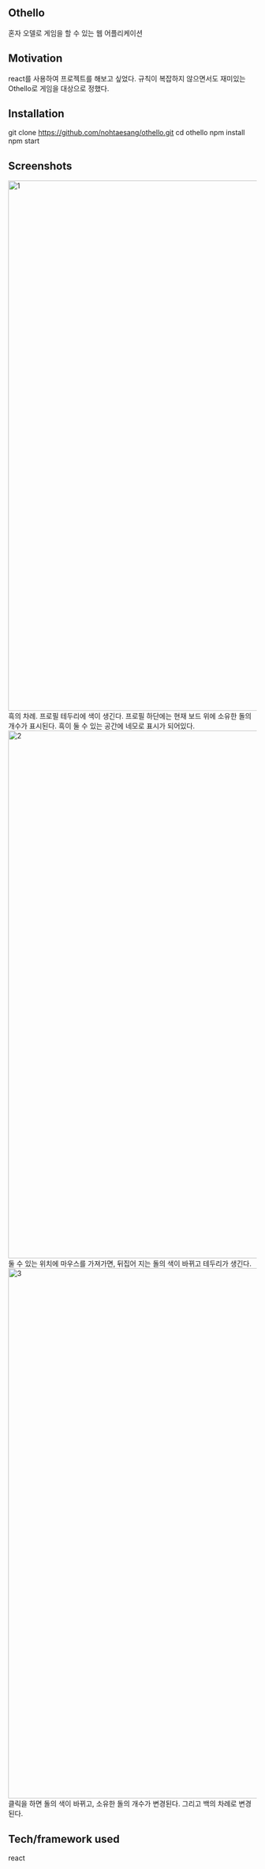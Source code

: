 ## Othello
혼자 오델로 게임을 할 수 있는 웹 어플리케이션
 
## Motivation
react를 사용하여 프로젝트를 해보고 싶었다. 규칙이 복잡하지 않으면서도 재미있는 Othello로 게임을 대상으로 정했다.

## Installation
git clone https://github.com/nohtaesang/othello.git
cd othello
npm install
npm start

## Screenshots
<img width="1073" alt="1" src="https://user-images.githubusercontent.com/31440203/52530393-521c6a80-2d48-11e9-8b0b-f2be41b39c87.png">
 흑의 차례. 프로필 테두리에 색이 생긴다. 프로필 하단에는 현재 보드 위에 소유한 돌의 개수가 표시된다. 흑이 둘 수 있는 공간에 네모로 표시가 되어있다. 
 
<img width="1068" alt="2" src="https://user-images.githubusercontent.com/31440203/52530394-52b50100-2d48-11e9-9632-f677b4230e87.png">
 둘 수 있는 위치에 마우스를 가져가면, 뒤집어 지는 돌의 색이 바뀌고 테두리가 생긴다.
 
<img width="1073" alt="3" src="https://user-images.githubusercontent.com/31440203/52530395-52b50100-2d48-11e9-9a30-6572e4d1980a.png">
 클릭을 하면 돌의 색이 바뀌고, 소유한 돌의 개수가 변경된다. 그리고 백의 차례로 변경된다.

## Tech/framework used
react
 
 

